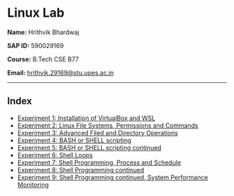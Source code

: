 # Linux Lab

**Name:** Hrithvik Bhardwaj

**SAP ID:** 590029169

**Course:** B.Tech CSE B77

**Email:** hrithvik.29169@stu.upes.ac.in

---

## Index

* [Experiment 1: Installation of VirtualBox and WSL]([590029169]Exp[1]_ScriptLog.md)
* [Experiment 2: Linux File Systems, Permissions and Commands]([590029169]Exp[2]_ScriptLog.md)
* [Experiment 3: Advanced Filed and Directory Operations]([590029169]Exp[3]_ScriptLog.md)
* [Experiment 4: BASH or SHELL scripting]([590029169]Exp[4]_ScriptLog.md)
* [Experiment 5: BASH or SHELL scripting continued]([590029169]Exp[5]_ScriptLog.md)
* [Experiment 6: Shell Loops]([590029169]Exp[6]_ScriptLog.md)
* [Experiment 7: Shell Programming, Process and Schedule]([590029169]Exp[7]_ScriptLog.md)
* [Experiment 8: Shell Programming continued]([590029169]Exp[8]_ScriptLog.md)
* [Experiment 9: Shell Programming continued, System Performance Monitoring]([590029169]Exp[9]_ScriptLog.md)
